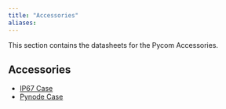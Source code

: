 ```yaml
---
title: "Accessories"
aliases:
---
```


This section contains the datasheets for the Pycom Accessories.

## Accessories
- [IP67 Case](/datasheets/accessories/ip67case/)
- [Pynode Case](/datasheets/accessories/pynodecase/)
